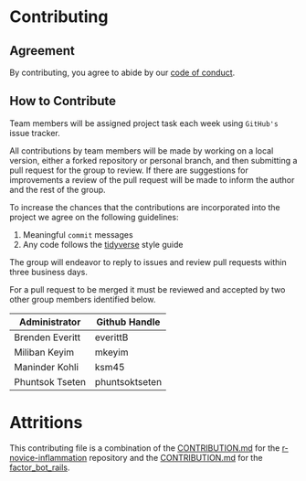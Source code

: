 # Contributing

## Agreement

By contributing, you agree to abide by our [code of conduct](CONDUCT.md).  

## How to Contribute  

Team members will be assigned project task each week using `GitHub's` issue tracker.

All contributions by team members will be made by working on a local version, either a forked repository or personal branch, and then submitting a pull request for the group to review. If there are suggestions for improvements a review of the pull request will be made to inform the author and the rest of the group.  

To increase the chances that the contributions are incorporated into the project we agree on the following guidelines:  
1. Meaningful `commit` messages  
2. Any code follows the [tidyverse](https://style.tidyverse.org/) style guide  

The group will endeavor to reply to issues and review pull requests within three business days.  

For a pull request to be merged it must be reviewed and accepted by two other group members identified below.  

| Administrator | Github Handle |
|--------------|---------------|
| Brenden Everitt | everittB |
| Miliban Keyim | mkeyim |
| Maninder Kohli | ksm45 |
| Phuntsok Tseten | phuntsoktseten |   

# Attritions
This contributing file is a combination of the [CONTRIBUTION.md](https://github.com/swcarpentry/r-novice-inflammation/blob/gh-pages/CONTRIBUTING.md) for the [r-novice-inflammation](https://github.com/swcarpentry/r-novice-inflammation/tree/gh-pages) repository and the [CONTRIBUTION.md](https://github.com/thoughtbot/factory_bot_rails/blob/master/CONTRIBUTING.md) for the [factor_bot_rails](https://github.com/thoughtbot/factory_bot_rails).  
